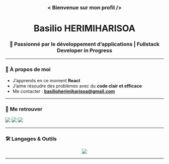 <h3 align="center"> < Bienvenue sur mon profil /> </Bienvenue></h3>
<h1 align="center">Basilio HERIMIHARISOA</h1>
<h3 align="center">🚀 Passionné par le développement d’applications | Fullstack Developer in Progress</h3>

---

### 🌱 À propos de moi   
- J’apprends en ce moment **React**
- J’aime résoudre des problèmes avec du **code clair et efficace**  
- Me contacter : **basilioherimiharisoa@gmail.com**  

---

### 🤝 Me retrouver 
<p align="left">
  <a href="mailto:basilioherimiharisoa@gmail.com"><img src="https://img.shields.io/badge/Email-D14836?style=for-the-badge&logo=gmail&logoColor=white" /></a>
  <a href="https://linkedin.com/in/your-link" target="_blank"><img src="https://img.shields.io/badge/LinkedIn-0077B5?style=for-the-badge&logo=linkedin&logoColor=white" /></a>
  <a href="https://github.com/imbasilio60" target="_blank"><img src="https://img.shields.io/badge/GitHub-100000?style=for-the-badge&logo=github&logoColor=white" /></a>
</p>

---

### 🛠️ Langages & Outils 
<p align="center"> 
  <img src="https://skillicons.dev/icons?i=html,css,js,react,redux,sass,php,python,java,c,mysql,git,github,linux,webstorm,idea,phpstorm,pycharm,sublime" />
</p>

---

